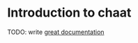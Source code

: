 # Introduction to chaat

TODO: write [great documentation](http://jacobian.org/writing/what-to-write/)

